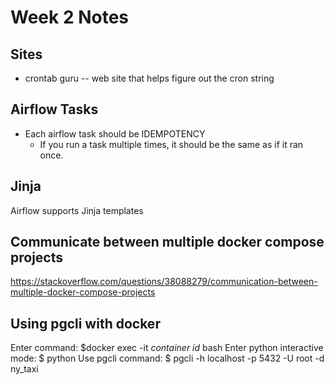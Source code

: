 
# Week 2 Notes

## Sites

* crontab guru -- web site that helps figure out the cron string

## Airflow Tasks

* Each airflow task should be IDEMPOTENCY
  * If you run a task multiple times, it should be the same as if it ran once.

## Jinja

Airflow supports Jinja templates

## Communicate between multiple docker compose projects

https://stackoverflow.com/questions/38088279/communication-between-multiple-docker-compose-projects

## Using pgcli with docker

Enter command:  $docker exec -it _container id_ bash
Enter python interactive mode:  $ python
Use pgcli command:  $ pgcli -h localhost -p 5432 -U root -d ny_taxi
